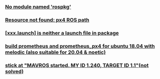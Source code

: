 ### [No module named 'rospkg'](https://blog.csdn.net/qq_44339029/article/details/121699960?ops_request_misc=%257B%2522request%255Fid%2522%253A%2522169480278916800188527429%2522%252C%2522scm%2522%253A%252220140713.130102334..%2522%257D&request_id=169480278916800188527429&biz_id=0&utm_medium=distribute.pc_search_result.none-task-blog-2~all~top_positive~default-1-121699960-null-null.142^v94^chatsearchT3_1&utm_term=rospkg&spm=1018.2226.3001.4187)
### [Resource not found: px4 ROS path](https://blog.csdn.net/sinat_16643223/article/details/121046113?ops_request_misc=%257B%2522request%255Fid%2522%253A%2522169480060116777224426196%2522%252C%2522scm%2522%253A%252220140713.130102334..%2522%257D&request_id=169480060116777224426196&biz_id=0&utm_medium=distribute.pc_search_result.none-task-blog-2~all~sobaiduend~default-2-121046113-null-null.142^v94^chatsearchT3_1&utm_term=Resource%20not%20found%3A%20px4&spm=1018.2226.3001.4187)
### [[xxx.launch] is neither a launch file in package](https://blog.csdn.net/banzhuan133/article/details/77679778)
### [build prometheus and prometheus_px4 for ubuntu 18.04 with melodic (also suitable for 20.04 & noetic)](https://blog.csdn.net/gwplovekimi/article/details/115395686)
### [stick at "MAVROS started. MY ID 1.240, TARGET ID 1.1"(not solved)]()


